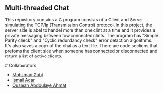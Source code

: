 ﻿## Multi-threaded Chat
 This repository contains a C program consists of a Client and Server simulating the TCP/Ip (Transmission Control) protocol. 
 In this project, the server side is abel to handel more than one clint at a time and it provides a private messaging between tow connected clints. The program has "Simple Parity check" and "Cyclic redundancy check" error detaction algorithms. It's also saves a copy of the chat as a text file. There are code sections that prefoms the client side when someone has connected or disconnected and return a list of active clients. 

﻿# Collaborators
 - [Mohamad Zubi](https://github.com/MOHAMAD-ZUBI)
 - [İsmail Acar](https://github.com/SohnDesCharismas)
 - [Ousman Abdoulaye Ahmat](https://github.com/Ousman6254)
